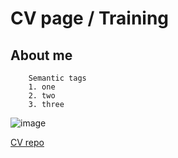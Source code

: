 # CV page / Training

## About me

```
    Semantic tags
    1. one
    2. two
    3. three

```

![image](https://miro.medium.com/v2/resize:fit:566/format:webp/1*n-FPAObgPCDmxNKeGqyWvw.jpeg)

[CV repo](https://yaroslav-lazovski.github.io/cv_page_training/)
